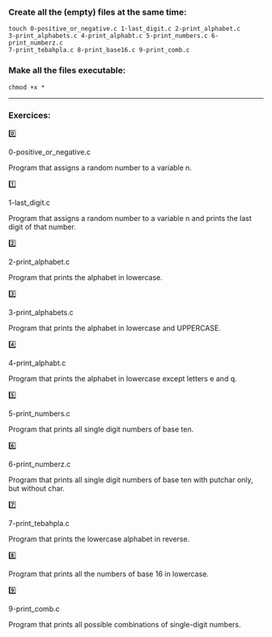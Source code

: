 ### Create all the (empty) files at the same time:

```
touch 0-positive_or_negative.c 1-last_digit.c 2-print_alphabet.c 
3-print_alphabets.c 4-print_alphabt.c 5-print_numbers.c 6-print_numberz.c 
7-print_tebahpla.c 8-print_base16.c 9-print_comb.c
```
### Make all the files executable:
```
chmod +x * 
```
-----------------------------------------------

### Exercices:

:zero:

0-positive_or_negative.c

Program that assigns a random number to a variable n.


:one:

1-last_digit.c

Program that assigns a random number to a variable n
and prints the last digit of that number.


:two:

2-print_alphabet.c

Program that prints the alphabet in lowercase.


:three:

3-print_alphabets.c

Program that prints the alphabet in lowercase and UPPERCASE.


:four:

4-print_alphabt.c

Program that prints the alphabet in lowercase except letters e and q.


:five:

5-print_numbers.c

Program that prints all single digit numbers of base ten.


:six:

6-print_numberz.c

Program that prints all single digit numbers of base ten
with putchar only, but without char.


:seven:

7-print_tebahpla.c

Program that prints the lowercase alphabet in reverse.


:eight:

Program that prints all the numbers of base 16 in lowercase.


:nine:

9-print_comb.c

Program that prints all possible combinations of single-digit numbers.
